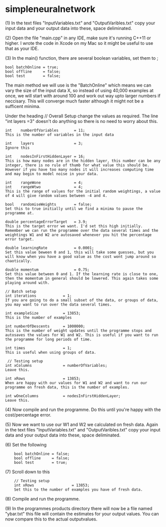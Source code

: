 # simpleneuralnetwork

(1) In the text files "InputVariables.txt" and "OutputVaribles.txt" copy your input data and your output data into these, space deliminated.

(2) Open the file "main.cpp" in any IDE, make sure it's running C++11 or higher. I wrote the code in Xcode on my Mac so it might be useful to use that as your IDE.

(3) In the main() function, there are several boolean variables, set them to ;

    bool batchOnline = true;
    bool offline     = false;
    bool test        = false;

The main method we will use is the "BatchOnline" which means we can vary the size of the input data X, so instead of using 40,000 examples at once, we will start with around 100 and work out way upto larger numbers if neccisary. This will converge much faster although it might not be a sufficent minima.

Under the heading // Overall Setup change the values as required. The line "int layers =3" doesn't do anything so there is no need to worry about this.

    int    numberOfVariables       = 11;
    This is the number of variables in the input data
    
    int    layers                  = 3;
    Ignore this
    
    int    nodesInFirstHiddenLayer = 16;
    This is how many nodes are in the hidden layer, this number can be any integer, there is no rule of thumb for what value this should be. However if you have too many nodes it will increases computing time and may begin to model noise in your data.
    
    int    rangeWone               = 4;
    int    rangeWtwo               = 4;
    This is the range of values for the initial random weightings, a value of 4 will give random values between -4 and 4.
    
    bool   randomiseWeights        = false;
    Set this to true initially until we find a minima to pause the programme at. 
    
    double percentageErrorTarget   = 3.9;
    This is the target error we want. I'd set this high initially. Remember we can run the programme over the data several times and the weightings W1 and W2 are autosaved whenever you hit the percentage error target.
    
    double learningRate            = 0.0001;
    Set this value beween 0 and 1, this will take some guesses, but you will know when you have a good value as the cost wont jump around so chaotically.
    
    double momentum                = 0.75;
    Set this value between 0 and 1. If the learning rate is close to one, then the momentum in general should be lowered. This again takes some playing around with.
    
    // Batch setup
    int iterations            = 1;
    If you are going to do a small subset of the data, or groups of data, you may want to run over the data several times.
    
    int exampleSize           = 13853;
    This is the number of examples
    
    int numberOfDescents      = 1000000;
    This is the number of weight updates until the programme stops and autosaves the values for W1 and W2. This is useful if you want to run the programme for long periods of time.
    
    int times                 = 1;
    This is useful when using groups of data.
    
     // Testing setup
    int xColumns              = numberOfVariables;
    Leave this.
    
    int xRows                 = 13853;
    When are happy with our values for W1 and W2 and want to run our programme on fresh data, this is the number of examples.
    
    int wOneColumns           = nodesInFirstHiddenLayer;
    Leave this.
    
   (4) Now compile and run the programme. Do this until you're happy with the cost/percentage error. 
    
   (5) Now we want to use our W1 and W2 we calculated on fresh data. Again in the text files "InputVariables.txt" and "OutputVaribles.txt" copy your input data and your output data into these, space deliminated.
    
   (6) Set the following 
    
        bool batchOnline = false;
        bool offline     = false;
        bool test        = true;
    
   (7) Scroll down to this
        
        // Testing setup
        int xRows                 = 13853;
        Set this to the number of examples you have of fresh data.
        
   (8) Compile and run the programme. 
    
   (9) In the programmes products directory there will now be a file named "ybar.txt" this file will contain the estimates for your output values. You can now compare this to the actual outputvalues. 
    
    
    
